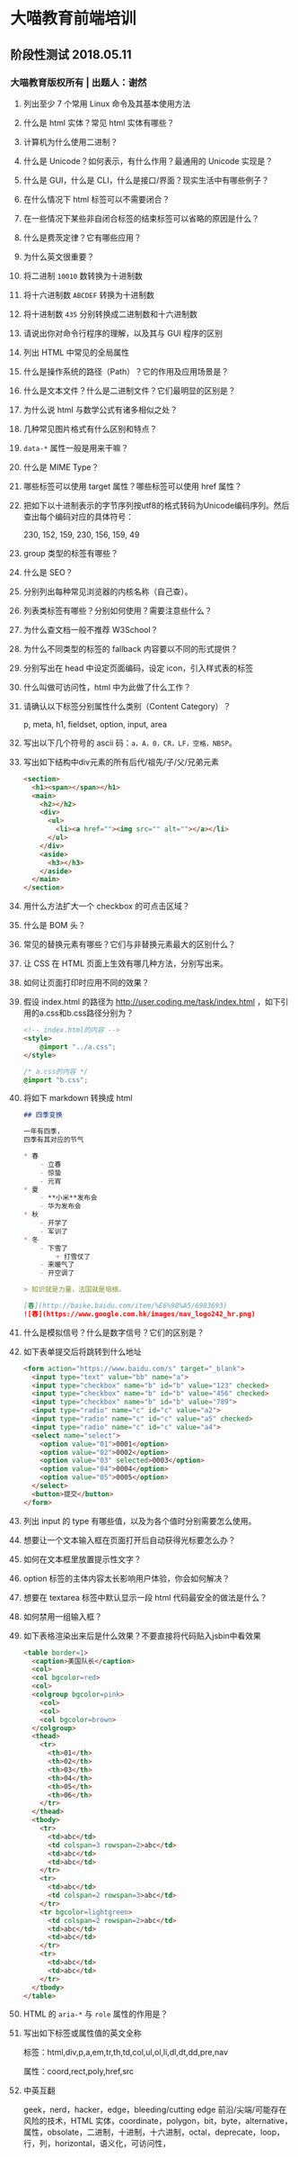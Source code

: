 大喵教育前端培训
================

## 阶段性测试 2018.05.11

### 大喵教育版权所有 | 出题人：谢然


01. 列出至少 7 个常用 Linux 命令及其基本使用方法
02. 什么是 html 实体？常见 html 实体有哪些？
03. 计算机为什么使用二进制？
04. 什么是 Unicode？如何表示，有什么作用？最通用的 Unicode 实现是？
05. 什么是 GUI，什么是 CLI，什么是接口/界面？现实生活中有哪些例子？
06. 在什么情况下 html 标签可以不需要闭合？
07. 在一些情况下某些非自闭合标签的结束标签可以省略的原因是什么？
08. 什么是费茨定律？它有哪些应用？
09. 为什么英文很重要？
10. 将二进制 `10010` 数转换为十进制数
11. 将十六进制数 `ABCDEF` 转换为十进制数
12. 将十进制数 `435` 分别转换成二进制数和十六进制数
13. 请说出你对命令行程序的理解，以及其与 GUI 程序的区别
14. 列出 HTML 中常见的全局属性
15. 什么是操作系统的路径（Path）？它的作用及应用场景是？
16. 什么是文本文件？什么是二进制文件？它们最明显的区别是？
17. 为什么说 html 与数学公式有诸多相似之处？
18. 几种常见图片格式有什么区别和特点？
19. `data-*` 属性一般是用来干嘛？
20. 什么是 MIME Type？
21. 哪些标签可以使用 target 属性？哪些标签可以使用 href 属性？
22. 把如下以十进制表示的字节序列按utf8的格式转码为Unicode编码序列。然后查出每个编码对应的具体符号：
    
    230, 152, 159, 230, 156, 159, 49

23. group 类型的标签有哪些？
24. 什么是 SEO？
25. 分别列出每种常见浏览器的内核名称（自己查）。
26. 列表类标签有哪些？分别如何使用？需要注意些什么？
27. 为什么查文档一般不推荐 W3School？
28. 为什么不同类型的标签的 fallback 内容要以不同的形式提供？
29. 分别写出在 head 中设定页面编码，设定 icon，引入样式表的标签
30. 什么叫做可访问性，html 中为此做了什么工作？
31. 请确认以下标签分别属性什么类别（Content Category）？
    
    p, meta, h1, fieldset, option, input, area

32. 写出以下几个符号的 ascii 码：`a，A，0，CR，LF，空格，NBSP`。
33. 写出如下结构中div元素的所有后代/祖先/子/父/兄弟元素
    ```html
    <section>
      <h1><span></span></h1>
      <main>
        <h2></h2>
        <div>
          <ul>
            <li><a href=""><img src="" alt=""></a></li>
          </ul>
        </div>
        <aside>
          <h3></h3>
        </aside>
      </main>
    </section>
    ```

34. 用什么方法扩大一个 checkbox 的可点击区域？
35. 什么是 BOM 头？
36. 常见的替换元素有哪些？它们与非替换元素最大的区别什么？
37. 让 CSS 在 HTML 页面上生效有哪几种方法，分别写出来。
38. 如何让页面打印时应用不同的效果？
39. 假设 index.html 的路径为 http://user.coding.me/task/index.html ，如下引用的a.css和b.css路径分别为？
    ```html
    <!-- index.html的内容 -->
    <style>
        @import "../a.css";
    </style>
    ```
    ```css
    /* a.css的内容 */
    @import "b.css";
    ```

40. 将如下 markdown 转换成 html
    ```md
    ## 四季变换

    一年有四季，
    四季有其对应的节气

    * 春
        - 立春
        - 惊蛰
        - 元宵
    * 夏
        - **小米**发布会
        - 华为发布会
    * 秋
        - 开学了
        - 军训了
    * 冬
        - 下雪了
            + 打雪仗了
        - 来暖气了
        - 开空调了

    > 知识就是力量，法国就是培根。

    [春](http://baike.baidu.com/item/%E6%98%A5/6983693)
    ![春](https://www.google.com.hk/images/nav_logo242_hr.png)
    ```

41. 什么是模拟信号？什么是数字信号？它们的区别是？
42. 如下表单提交后将跳转到什么地址
    ```html
    <form action="https://www.baidu.com/s" target="_blank">
      <input type="text" value="bb" name="a">
      <input type="checkbox" name="b" id="b" value="123" checked>
      <input type="checkbox" name="b" id="b" value="456" checked>
      <input type="checkbox" name="b" id="b" value="789">
      <input type="radio" name="c" id="c" value="a2">
      <input type="radio" name="c" id="c" value="a5" checked>
      <input type="radio" name="c" id="c" value="a4">
      <select name="select">
        <option value="01">0001</option>
        <option value="02">0002</option>
        <option value="03" selected>0003</option>
        <option value="04">0004</option>
        <option value="05">0005</option>
      </select>
      <button>提交</button>
    </form>
    ```

43. 列出 input 的 type 有哪些值，以及为各个值时分别需要怎么使用。
44. 想要让一个文本输入框在页面打开后自动获得光标要怎么办？
45. 如何在文本框里放置提示性文字？
46. option 标签的主体内容太长影响用户体验，你会如何解决？
47. 想要在 textarea 标签中默认显示一段 html 代码最安全的做法是什么？
48. 如何禁用一组输入框？
49. 如下表格渲染出来后是什么效果？不要直接将代码贴入jsbin中看效果
    ```html
    <table border=1>
      <caption>美国队长</caption>
      <col>
      <col bgcolor=red>
      <col>
      <colgroup bgcolor=pink>
        <col>
        <col>
        <col bgcolor=brown>
      </colgroup>
      <thead>
        <tr>
          <th>01</th>
          <th>02</th>
          <th>03</th>
          <th>04</th>
          <th>05</th>
          <th>06</th>
        </tr>
      </thead>
      <tbody>
        <tr>
          <td>abc</td>
          <td colspan=3 rowspan=2>abc</td>
          <td>abc</td>
          <td>abc</td>
        </tr>
        <tr>
          <td>abc</td>
          <td colspan=2 rowspan=3>abc</td>
        </tr>
        <tr bgcolor=lightgreen>
          <td colspan=2 rowspan=2>abc</td>
          <td>abc</td>
          <td>abc</td>
        </tr>
        <tr>
          <td>abc</td>
          <td>abc</td>
        </tr>
      </tbody>
    </table>
    ```

50. HTML 的 `aria-*` 与 `role` 属性的作用是？
51. 写出如下标签或属性值的英文全称

    标签：html,div,p,a,em,tr,th,td,col,ul,ol,li,dl,dt,dd,pre,nav

    属性：coord,rect,poly,href,src

52. 中英互翻
    
    geek，nerd，hacker，edge，bleeding/cutting edge 前沿/尖端/可能存在风险的技术，HTML 实体，coordinate，polygon，bit，byte，alternative，属性，obsolate，二进制，十进制，十六进制，octal，deprecate，loop，行，列，horizontal，语义化，可访问性，